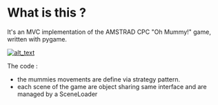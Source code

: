 
# What is this ?

It's an MVC implementation of the AMSTRAD CPC "Oh Mummy!" game, written with pygame.


[![alt_text](https://img.youtube.com/vi/kTRfIUMbTas/0.jpg)](https://www.youtube.com/watch?v=kTRfIUMbTas)

The code :

* the mummies movements are define via strategy pattern.
* each scene of the game are object sharing same interface and are managed by a SceneLoader
